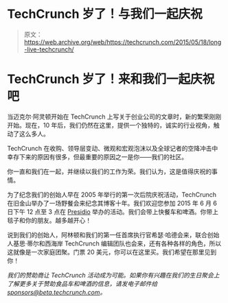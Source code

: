 # TechCrunch 岁了！与我们一起庆祝

> 原文：<https://web.archive.org/web/https://techcrunch.com/2015/05/18/long-live-techcrunch/>

# TechCrunch 岁了！来和我们一起庆祝吧

当迈克尔·阿灵顿开始在 TechCrunch 上写关于创业公司的文章时，新的繁荣刚刚开始。现在，10 年后，我们仍然在这里，提供一个独特的，诚实的行业视角，触动了这么多人。

TechCrunch 在收购、领导层变动、微观和宏观泡沫以及全球记者的空降冲击中幸存下来的原因有很多，但最重要的原因之一是你——我们的社区。

你一直和我们在一起，并继续以我们的工作为荣。我们认为，这是值得庆祝的事情。

为了纪念我们的创始人早在 2005 年举行的第一次后院庆祝活动，TechCrunch 在旧金山举办了一场野餐会来纪念其博客十年。我们欢迎您参加 2015 年 6 月 6 日下午 12 点至 3 点在 [Presidio](https://web.archive.org/web/20230326200005/https://www.google.com/maps/place/Main+Post+Lawn/@37.800598,-122.458336,16z/data=!4m2!3m1!1s0x0:0x562ad67be2a8fd96?hl=en-US) 举办的活动。我们会带上快餐车和啤酒。你带上毯子和你的朋友。越多越开心！

说到我们的创始人，阿林顿和我们的第一任首席执行官希瑟·哈德会来，联合创始人基思·蒂尔和西海岸 TechCrunch 编辑团队也会来，还有各种各样的角色，所以这就像是一次家庭团聚。门票 20 美元，你可以在这里买。我们希望在那里见到你！

*我们的赞助商让 TechCrunch 活动成为可能。如果你有兴趣在我们的生日聚会上了解更多关于赞助食品车和啤酒的信息，请发电子邮件给[sponsors@beta.techcrunch.com](https://web.archive.org/web/20230326200005/mailto:sponsors@beta.techcrunch.com)。*